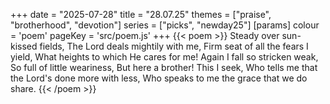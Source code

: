 +++
date = "2025-07-28"
title = "28.07.25"
themes = ["praise", "brotherhood", "devotion"]
series = ["picks", "newday25"]
[params]
  colour = 'poem'
  pageKey = 'src/poem.js'
+++
{{< poem >}}
Steady over sun-kissed fields,
The Lord deals mightily with me,
Firm seat of all the fears I yield,
What heights to which He cares for me!
Again I fall so stricken weak,
So full of little weariness,
But here a brother! This I seek,
Who tells me that the Lord's done more with less,
Who speaks to me the grace that we do share.
{{< /poem >}}